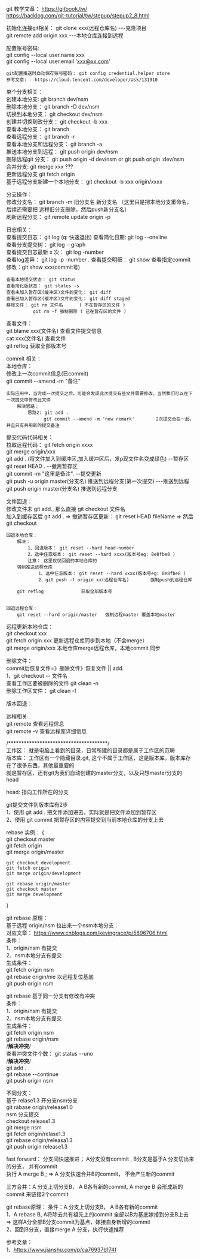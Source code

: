 git 教学文章： https://gitbook.tw/  
              https://backlog.com/git-tutorial/tw/stepup/stepup2_8.html  

初始化连接git相关： 
    git clone xxx(远程仓库名)            ---克隆项目  
    git remote add origin xxx           ---本地仓库连接到远程  

配置账号密码:     
    git config --local user.name xxx  
    git config --local user.email 'xxx@xx.com'  

    git配置推送时自动保存账号密码： git config credential.helper store            
    参考文章: --https://cloud.tencent.com/developer/ask/131910  

单个分支相关：  
    创建本地分支: git branch dev/nsm  
    删除本地分支： git branch -D dev/nsm  
    切换到本地分支： git checkout dev/nsm  
    创建并切换到改分支： git checkout -b xxx  
    查看本地分支： git branch  
    查看远程分支： git branch -r  
    查看本地分支和远程分支： git branch -a  
    推送本地分支到远程： git push origin dev/nsm  
    删除远程git 分支： git push origin -d dev/nsm  or  git push origin :dev/nsm  
    合并分支: git merge xxx  ???  
    更新远程分支 git fetch origin  
    基于远程分支新建一个本地分支： git checkout -b xxx origin/xxxx  

分支操作：   
    修改分支名： git branch -m 旧分支名  新分支名    （这里只是把本地分支重命名， 后续还需要把 远程旧分支删除，然后push新分支名）  
    刷新远程分支： git remote update origin -p  

日志相关：  
    查看提交日志： git log                  (q: 快速退出)
    查看简化日期: git log --oneline  
    查看分支提交树： git log --graph  
    查看提交日志最新 x 次： git log -number  
    查看log差异： git log -p -number  .
    查看提交明细： git show
    查看指定commit 修改：git show xxx(commit号)

    查看本地提交状态： git status  
    查看简化版状态： git status -s   
    查看未加入暂存区(缓冲区)文件的变化： git diff  
    查看已加入暂存区(缓冲区)文件的变化： git diff staged  
    移除文件： git rm 文件名      ( 不在暂存区的文件 )  
              git rm -f 强制删除 ( 已在暂存区的文件 )  

查看文件：  
    git blame xxx(文件名)   查看文件提交信息  
    cat xxx(文件名)         查看文件  
    git reflog              获取全部版本号  


commit 相关：  
    本地仓库：  
        修改上一次commit信息(已commit)  
            git commit --amend -m "备注"  
    
    
    实际应用中，当完成一次提交之后，可能会发现此次提交有些文件需要修改，当然我们可以在下一次提交中修改此文件  
        解决思路：   
            思路2: git add .  
                  git commit --amend -m 'new remark'        2次提交合在一起，并且只有共用新的提交备注  


提交代码代码相关：  
    拉取远程代码： git fetch origin xxxx  
    git merge origin/xxx  
    git add . (将文件加入到缓冲区,加入缓冲区后，发p现文件名变成绿色)   --暂存区  
    git reset HEAD .                                              --撤离暂存区  
    git commit -m "这里是备注".                                    --提交更新  
    git push -u origin master(分支名) 推送到远程分支(第一次提交)     ---推送到远程  
    git push origin master(分支名)    推送到远程分支   

文件回退：  
    修改文件未 git add., 那么直接 git checkout 文件名  
    加入到缓存区后 git add .  =>    撤销暂存区更新： git reset HEAD fileName    => 然后git checkout  

    回退本地仓库：  
        解决：    
            1、回退版本： git reset --hard head~number  
            2、选中任意版本： git reset --hard xxxx(版本号eg: 8e8fbe8 )    
            注意： 这里仅仅回退的本地仓库的  
        强制推送远程仓库  
                1、选中任意版本： git reset --hard xxxx(版本号eg: 8e8fbe8 )    
                2、git push -f origin xx(远程仓库名)        强制push到远程仓库  

        git reflog              获取全部版本号  

    
    回退远程仓库：  
        git reset --hard origin/master   强制远程master 覆盖本地master  


远程更新本地仓库：  
    git checkout xxx  
    git fetch origin xxx   更新远程仓库同步到本地（不会merge）  
    git merge origin/xxx   本地仓库merge远程仓库，本地commit 同步  


删除文件：  
    commit后恢复文件=》删除文件》恢复文件 || add.  
        1、git checkout -- 文件名  
    查看工作区要被删除的文件 git clean -n  
    删除工作区文件： git clean -f  

版本回退：  



远程相关  
    git remote          查看远程信息  
    git remote -v       查看远程库详细信息  
    

/**************************************/  
工作区： 就是电脑上看到的目录，日常所建的目录都是属于工作区的范畴  
版本库： 工作区有一个隐藏目录.git, 这个不属于工作区，这是版本库，版本库存在了很多东西，其他最重要的  
         就是暂存区，还有git为我们自动创建的master分支，以及只想master分支的head  
        
head: 指向工作所在的分支  

git提交文件到版本库有2步  
1、使用 git add . 把文件添加进去，实际就是把文件添加到暂存区  
2、使用 git commit 把暂存区的内容提交到当前本地仓库的分支上去   


rebase 实例： {  
    git checkout master  
    git fetch origin  
    git merge origin/master  

    git checkout development  
    git fetch origin  
    git merge origin/development  

    git rebase origin/master  
    git checkout master  
    git merge development  
}  


git rebase 原理：  
基于远程 origin/nsm  拉出来一个nsm本地分支：  
对应文章： https://www.cnblogs.com/kevingrace/p/5896706.html  
条件：  
    1、origin/nsm 有提交  
    2、nsm本地分支有提交  
生成条件：  
    git fetch origin nsm      
    git rebase  origin/nie  以远程复位基底   
    git push origin nsm  


git rebase 基于同一分支有修改有冲突  
条件：   
    1、origin/nsm 有提交  
    2、nsm本地分支有提交  
生成条件：   
    git fetch origin nsm  
    git rebase origin/nsm  
    /****解决冲突****/  
    查看冲突文件个数： git status --uno  
    /****解决冲突****/  
    git add .  
    git rebase --continue     
    git push origin nsm  

不同分支：  
    基于 relase1.3 开分支nsm分支  
    git rabase origin/release1.0  
    nsm 分支提交  
    checkout release1.3  
    git merge nsm  
    git fetch origin/relase1.3  
    git rebase origin/releasa1.3  
    git push origin release1.3  

fast forward： 分支间快速推进； A分支没有commit , B分支是基于A 分支切出来的分支， 并有commit   
               执行 A merge B ;        => A 分支快速合并B的commit， 不会产生新的commit   

三方合并：A 分支上切分支B， A B各有新的commit, A merge B 会形成新的commit 来链接2个commit  

git rebase原理： 条件：A 分支上切分支B， A B各有新的commit  
                    1、A rebase B,   A将除去共有祖先上的commit 全部以B为基底嫁接到分支B上去   => 这样A分全部B分支commit为基点，嫁接自身新增的commit   
                    2、回到B分支，直接merge A 分支，执行快速推荐  

参考文章：   
    1、https://www.jianshu.com/p/ca76937b174f  

